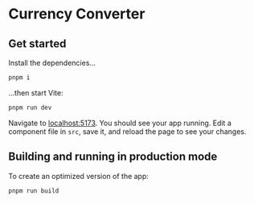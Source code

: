 # Currency Converter

## Get started

Install the dependencies...

```bash
pnpm i
```

...then start Vite:

```bash
pnpm run dev
```

Navigate to [localhost:5173](http://localhost:5173). You should see your app running. Edit a component file in `src`, save it, and reload the page to see your changes.

## Building and running in production mode

To create an optimized version of the app:

```bash
pnpm run build
```
